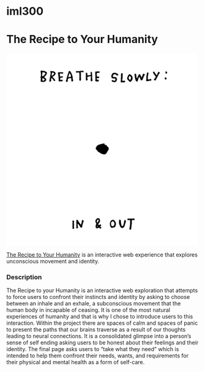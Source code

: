 # iml300
# The Recipe to Your Humanity

![demo](https://github.com/annalieseeee/iml300/blob/master/project-1/asset/breath-in-and-out.gif)


[The Recipe to Your Humanity](https://github.com/annalieseeee/iml300/blob/master/project-1/asset/breath-in-and-out.gif) is an interactive web experience that explores unconscious movement and identity. 


### Description




The Recipe to your Humanity is an interactive web exploration that attempts to force users to confront their instincts and identity by asking to choose between an inhale and an exhale, a subconscious movement that the human body in incapable of ceasing. It is one of the most natural experiences of humanity and that is why I chose to introduce users to this interaction. Within the project there are spaces of calm and spaces of panic to present the paths that our brains traverse as a result of our thoughts leading to neural connections. It is a consolidated glimpse into a person’s sense of self ending asking users to be honest about their feelings and their identity. The final page asks users to “take what they need” which is intended to help them confront their needs, wants, and requirements for their physical and mental health as a form of self-care. 

